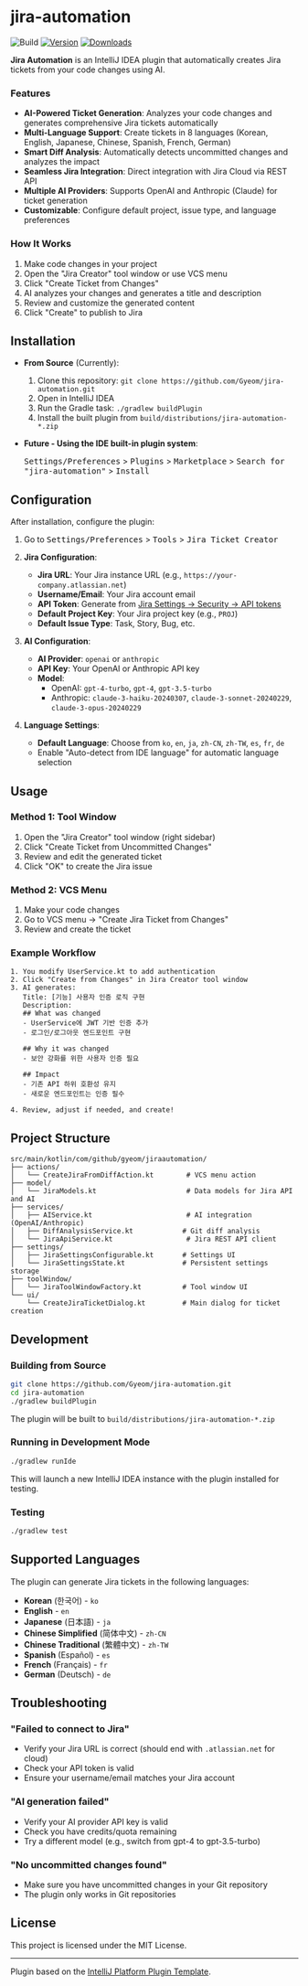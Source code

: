 # jira-automation

![Build](https://github.com/Gyeom/jira-automation/workflows/Build/badge.svg)
[![Version](https://img.shields.io/jetbrains/plugin/v/MARKETPLACE_ID.svg)](https://plugins.jetbrains.com/plugin/MARKETPLACE_ID)
[![Downloads](https://img.shields.io/jetbrains/plugin/d/MARKETPLACE_ID.svg)](https://plugins.jetbrains.com/plugin/MARKETPLACE_ID)

<!-- Plugin description -->
**Jira Automation** is an IntelliJ IDEA plugin that automatically creates Jira tickets from your code changes using AI.

### Features

- **AI-Powered Ticket Generation**: Analyzes your code changes and generates comprehensive Jira tickets automatically
- **Multi-Language Support**: Create tickets in 8 languages (Korean, English, Japanese, Chinese, Spanish, French, German)
- **Smart Diff Analysis**: Automatically detects uncommitted changes and analyzes the impact
- **Seamless Jira Integration**: Direct integration with Jira Cloud via REST API
- **Multiple AI Providers**: Supports OpenAI and Anthropic (Claude) for ticket generation
- **Customizable**: Configure default project, issue type, and language preferences

### How It Works

1. Make code changes in your project
2. Open the "Jira Creator" tool window or use VCS menu
3. Click "Create Ticket from Changes"
4. AI analyzes your changes and generates a title and description
5. Review and customize the generated content
6. Click "Create" to publish to Jira

<!-- Plugin description end -->

## Installation

- **From Source** (Currently):

  1. Clone this repository: `git clone https://github.com/Gyeom/jira-automation.git`
  2. Open in IntelliJ IDEA
  3. Run the Gradle task: `./gradlew buildPlugin`
  4. Install the built plugin from `build/distributions/jira-automation-*.zip`

- **Future - Using the IDE built-in plugin system**:

  <kbd>Settings/Preferences</kbd> > <kbd>Plugins</kbd> > <kbd>Marketplace</kbd> > <kbd>Search for "jira-automation"</kbd> >
  <kbd>Install</kbd>

## Configuration

After installation, configure the plugin:

1. Go to <kbd>Settings/Preferences</kbd> > <kbd>Tools</kbd> > <kbd>Jira Ticket Creator</kbd>

2. **Jira Configuration**:
   - **Jira URL**: Your Jira instance URL (e.g., `https://your-company.atlassian.net`)
   - **Username/Email**: Your Jira account email
   - **API Token**: Generate from [Jira Settings → Security → API tokens](https://id.atlassian.com/manage-profile/security/api-tokens)
   - **Default Project Key**: Your Jira project key (e.g., `PROJ`)
   - **Default Issue Type**: Task, Story, Bug, etc.

3. **AI Configuration**:
   - **AI Provider**: `openai` or `anthropic`
   - **API Key**: Your OpenAI or Anthropic API key
   - **Model**:
     - OpenAI: `gpt-4-turbo`, `gpt-4`, `gpt-3.5-turbo`
     - Anthropic: `claude-3-haiku-20240307`, `claude-3-sonnet-20240229`, `claude-3-opus-20240229`

4. **Language Settings**:
   - **Default Language**: Choose from `ko`, `en`, `ja`, `zh-CN`, `zh-TW`, `es`, `fr`, `de`
   - Enable "Auto-detect from IDE language" for automatic language selection

## Usage

### Method 1: Tool Window

1. Open the "Jira Creator" tool window (right sidebar)
2. Click "Create Ticket from Uncommitted Changes"
3. Review and edit the generated ticket
4. Click "OK" to create the Jira issue

### Method 2: VCS Menu

1. Make your code changes
2. Go to VCS menu → "Create Jira Ticket from Changes"
3. Review and create the ticket

### Example Workflow

```
1. You modify UserService.kt to add authentication
2. Click "Create from Changes" in Jira Creator tool window
3. AI generates:
   Title: [기능] 사용자 인증 로직 구현
   Description:
   ## What was changed
   - UserService에 JWT 기반 인증 추가
   - 로그인/로그아웃 엔드포인트 구현

   ## Why it was changed
   - 보안 강화를 위한 사용자 인증 필요

   ## Impact
   - 기존 API 하위 호환성 유지
   - 새로운 엔드포인트는 인증 필수

4. Review, adjust if needed, and create!
```


## Project Structure

```
src/main/kotlin/com/github/gyeom/jiraautomation/
├── actions/
│   └── CreateJiraFromDiffAction.kt        # VCS menu action
├── model/
│   └── JiraModels.kt                      # Data models for Jira API and AI
├── services/
│   ├── AIService.kt                       # AI integration (OpenAI/Anthropic)
│   ├── DiffAnalysisService.kt            # Git diff analysis
│   └── JiraApiService.kt                  # Jira REST API client
├── settings/
│   ├── JiraSettingsConfigurable.kt       # Settings UI
│   └── JiraSettingsState.kt              # Persistent settings storage
├── toolWindow/
│   └── JiraToolWindowFactory.kt          # Tool window UI
└── ui/
    └── CreateJiraTicketDialog.kt         # Main dialog for ticket creation
```

## Development

### Building from Source

```bash
git clone https://github.com/Gyeom/jira-automation.git
cd jira-automation
./gradlew buildPlugin
```

The plugin will be built to `build/distributions/jira-automation-*.zip`

### Running in Development Mode

```bash
./gradlew runIde
```

This will launch a new IntelliJ IDEA instance with the plugin installed for testing.

### Testing

```bash
./gradlew test
```

## Supported Languages

The plugin can generate Jira tickets in the following languages:

- **Korean** (한국어) - `ko`
- **English** - `en`
- **Japanese** (日本語) - `ja`
- **Chinese Simplified** (简体中文) - `zh-CN`
- **Chinese Traditional** (繁體中文) - `zh-TW`
- **Spanish** (Español) - `es`
- **French** (Français) - `fr`
- **German** (Deutsch) - `de`

## Troubleshooting

### "Failed to connect to Jira"
- Verify your Jira URL is correct (should end with `.atlassian.net` for cloud)
- Check your API token is valid
- Ensure your username/email matches your Jira account

### "AI generation failed"
- Verify your AI provider API key is valid
- Check you have credits/quota remaining
- Try a different model (e.g., switch from gpt-4 to gpt-3.5-turbo)

### "No uncommitted changes found"
- Make sure you have uncommitted changes in your Git repository
- The plugin only works in Git repositories

## License

This project is licensed under the MIT License.

---
Plugin based on the [IntelliJ Platform Plugin Template][template].

[template]: https://github.com/JetBrains/intellij-platform-plugin-template
[docs:plugin-description]: https://plugins.jetbrains.com/docs/intellij/plugin-user-experience.html#plugin-description-and-presentation
